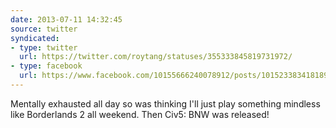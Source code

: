 ```yaml
---
date: 2013-07-11 14:32:45
source: twitter
syndicated:
- type: twitter
  url: https://twitter.com/roytang/statuses/355333845819731972/
- type: facebook
  url: https://www.facebook.com/10155666240078912/posts/10152338341818912
---
```


Mentally exhausted all day so was thinking I'll just play something mindless like Borderlands 2 all weekend. Then Civ5: BNW was released!